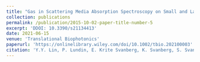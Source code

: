 ```yaml
---
title: "Gas in Scattering Media Absorption Spectroscopy on Small and Large Scales - Towards the Extension of Lung Spectroscopic Monitoring to Adults"
collection: publications
permalink: /publication/2015-10-02-paper-title-number-5
excerpt: 'DDOI: 10.3390/s21134413'
date: 2021-06-15
venue: 'Translational Biophotonics'
paperurl: 'https://onlinelibrary.wiley.com/doi/10.1002/tbio.202100003'  
citation: 'Y.Y. Lin, P. Lundin, E. Krite Svanberg, K. Svanberg, S. Svanberg and A.-L. Sahlberg, Gas in Scattering Media Absorption Spectroscopy on Small and Large Scales - Towards the Extension of Lung Spectroscopic Monitoring to Adults, Translational Biophotonics (2021).'
---
```


